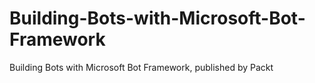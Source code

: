 # Building-Bots-with-Microsoft-Bot-Framework
Building Bots with Microsoft Bot Framework, published by Packt
